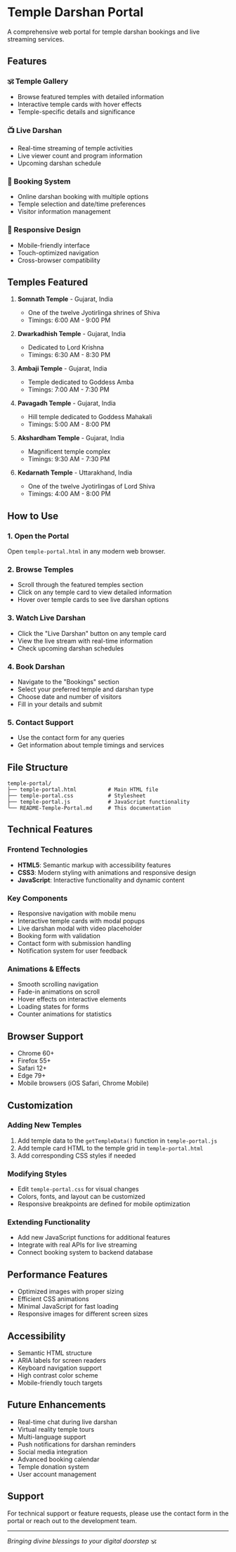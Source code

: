 # Temple Darshan Portal

A comprehensive web portal for temple darshan bookings and live streaming services.

## Features

### 🕉️ Temple Gallery
- Browse featured temples with detailed information
- Interactive temple cards with hover effects
- Temple-specific details and significance

### 📺 Live Darshan
- Real-time streaming of temple activities
- Live viewer count and program information
- Upcoming darshan schedule

### 📅 Booking System
- Online darshan booking with multiple options
- Temple selection and date/time preferences
- Visitor information management

### 📱 Responsive Design
- Mobile-friendly interface
- Touch-optimized navigation
- Cross-browser compatibility

## Temples Featured

1. **Somnath Temple** - Gujarat, India
   - One of the twelve Jyotirlinga shrines of Shiva
   - Timings: 6:00 AM - 9:00 PM

2. **Dwarkadhish Temple** - Gujarat, India
   - Dedicated to Lord Krishna
   - Timings: 6:30 AM - 8:30 PM

3. **Ambaji Temple** - Gujarat, India
   - Temple dedicated to Goddess Amba
   - Timings: 7:00 AM - 7:30 PM

4. **Pavagadh Temple** - Gujarat, India
   - Hill temple dedicated to Goddess Mahakali
   - Timings: 5:00 AM - 8:00 PM

5. **Akshardham Temple** - Gujarat, India
   - Magnificent temple complex
   - Timings: 9:30 AM - 7:30 PM

6. **Kedarnath Temple** - Uttarakhand, India
   - One of the twelve Jyotirlingas of Lord Shiva
   - Timings: 4:00 AM - 8:00 PM

## How to Use

### 1. Open the Portal
Open `temple-portal.html` in any modern web browser.

### 2. Browse Temples
- Scroll through the featured temples section
- Click on any temple card to view detailed information
- Hover over temple cards to see live darshan options

### 3. Watch Live Darshan
- Click the "Live Darshan" button on any temple card
- View the live stream with real-time information
- Check upcoming darshan schedules

### 4. Book Darshan
- Navigate to the "Bookings" section
- Select your preferred temple and darshan type
- Choose date and number of visitors
- Fill in your details and submit

### 5. Contact Support
- Use the contact form for any queries
- Get information about temple timings and services

## File Structure

```
temple-portal/
├── temple-portal.html          # Main HTML file
├── temple-portal.css           # Stylesheet
├── temple-portal.js            # JavaScript functionality
└── README-Temple-Portal.md     # This documentation
```

## Technical Features

### Frontend Technologies
- **HTML5**: Semantic markup with accessibility features
- **CSS3**: Modern styling with animations and responsive design
- **JavaScript**: Interactive functionality and dynamic content

### Key Components
- Responsive navigation with mobile menu
- Interactive temple cards with modal popups
- Live darshan modal with video placeholder
- Booking form with validation
- Contact form with submission handling
- Notification system for user feedback

### Animations & Effects
- Smooth scrolling navigation
- Fade-in animations on scroll
- Hover effects on interactive elements
- Loading states for forms
- Counter animations for statistics

## Browser Support

- Chrome 60+
- Firefox 55+
- Safari 12+
- Edge 79+
- Mobile browsers (iOS Safari, Chrome Mobile)

## Customization

### Adding New Temples
1. Add temple data to the `getTempleData()` function in `temple-portal.js`
2. Add temple card HTML to the temple grid in `temple-portal.html`
3. Add corresponding CSS styles if needed

### Modifying Styles
- Edit `temple-portal.css` for visual changes
- Colors, fonts, and layout can be customized
- Responsive breakpoints are defined for mobile optimization

### Extending Functionality
- Add new JavaScript functions for additional features
- Integrate with real APIs for live streaming
- Connect booking system to backend database

## Performance Features

- Optimized images with proper sizing
- Efficient CSS animations
- Minimal JavaScript for fast loading
- Responsive images for different screen sizes

## Accessibility

- Semantic HTML structure
- ARIA labels for screen readers
- Keyboard navigation support
- High contrast color scheme
- Mobile-friendly touch targets

## Future Enhancements

- Real-time chat during live darshan
- Virtual reality temple tours
- Multi-language support
- Push notifications for darshan reminders
- Social media integration
- Advanced booking calendar
- Temple donation system
- User account management

## Support

For technical support or feature requests, please use the contact form in the portal or reach out to the development team.

---

*Bringing divine blessings to your digital doorstep* 🕉️
